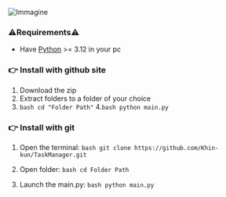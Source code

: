 ![Immagine](https://cdn.discordapp.com/attachments/827108551117635605/1224398698432168007/image.png?ex=661d5925&is=660ae425&hm=31a210559e2ec2144e7d2db5eef1d64f610222cef45d7dc37ef22f4af01137cc&)
### ⚠️Requirements⚠️ <br>
  - Have [Python](https://www.python.org/downloads/) >= 3.12 in your pc

### 👉 Install with github site
1. Download the zip
2. Extract folders to a folder of your choice
3. ```bash cd "Folder Path"```
4.```bash python main.py```

### 👉 Install with git

1. Open the terminal:
    ```bash git clone https://github.com/Khin-kun/TaskManager.git ```

2. Open folder:
    ```bash cd Folder Path ```

3. Launch the main.py:
    ```bash python main.py ```
